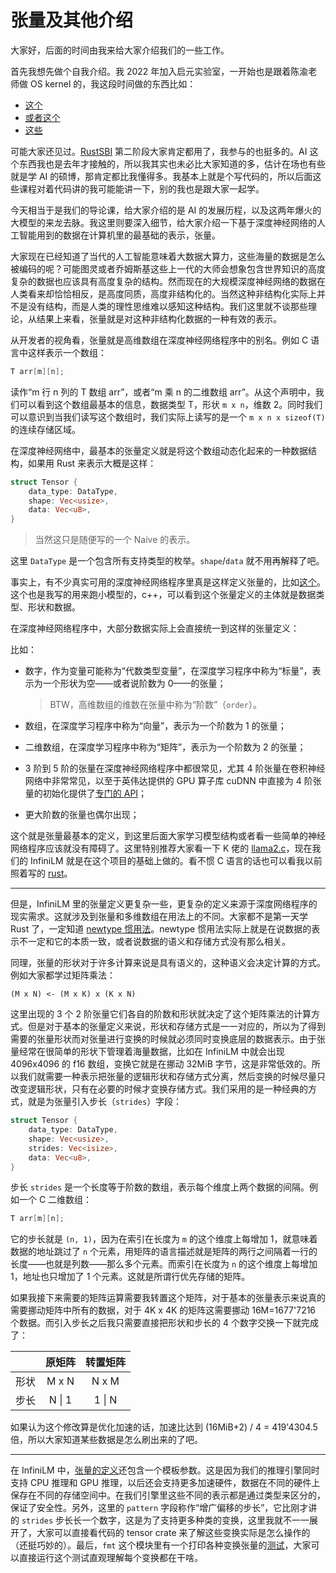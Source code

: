 ﻿# 张量及其他介绍

大家好，后面的时间由我来给大家介绍我们的一些工作。

首先我想先做个自我介绍。我 2022 年加入启元实验室，一开始也是跟着陈渝老师做 OS kernel 的，我这段时间做的东西比如：

- [这个](https://github.com/YdrMaster/rCore-Tutorial-in-single-workspace)
- [或者这个](https://github.com/YdrMaster/fast-trap)
- [这些](https://crates.io/me/crates?sort=downloads)

可能大家还见过。[RustSBI](https://github.com/rustsbi/rustsbi-qemu) 第二阶段大家肯定都用了，我参与的也挺多的。AI 这个东西我也是去年才接触的，所以我其实也未必比大家知道的多，估计在场也有些就是学 AI 的硕博，那肯定都比我懂得多。我基本上就是个写代码的，所以后面这些课程对着代码讲的我可能能讲一下，别的我也是跟大家一起学。

今天相当于是我们的导论课，给大家介绍的是 AI 的发展历程，以及这两年爆火的大模型的来龙去脉。我这里则要深入细节，给大家介绍一下基于深度神经网络的人工智能用到的数据在计算机里的最基础的表示，张量。

大家现在已经知道了当代的人工智能意味着大数据大算力，这些海量的数据是怎么被编码的呢？可能图灵或者乔姆斯基这些上一代的大师会想象包含世界知识的高度复杂的数据也应该具有高度复杂的结构。然而现在的大规模深度神经网络的数据在人类看来却恰恰相反，是高度同质，高度非结构化的。当然这种非结构化实际上并不是没有结构，而是人类的理性思维难以感知这种结构。我们这里就不谈那些理论，从结果上来看，张量就是对这种非结构化数据的一种有效的表示。

从开发者的视角看，张量就是高维数组在深度神经网络程序中的别名。例如 C 语言中这样表示一个数组：

```c
T arr[m][n];
```

读作“m 行 n 列的 T 数组 arr”，或者“m 乘 n 的二维数组 arr”。从这个声明中，我们可以看到这个数组最基本的信息，数据类型 T，形状 `m x n`，维数 2。同时我们可以意识到当我们读写这个数组时，我们实际上读写的是一个 `m x n x sizeof(T)` 的连续存储区域。

在深度神经网络中，最基本的张量定义就是将这个数组动态化起来的一种数据结构，如果用 Rust 来表示大概是这样：

```rust
struct Tensor {
    data_type: DataType,
    shape: Vec<usize>,
    data: Vec<u8>,
}
```

> 当然这只是随便写的一个 Naive 的表示。

这里 `DataType` 是一个包含所有支持类型的枚举。`shape`/`data` 就不用再解释了吧。

事实上，有不少真实可用的深度神经网络程序里真是这样定义张量的，比如[这个](https://github.com/InfiniTensor/RefactorGraph/blob/master/src/04kernel/include/kernel/tensor.h)。这个也是我写的用来跑小模型的，c++，可以看到这个张量定义的主体就是数据类型、形状和数据。

在深度神经网络程序中，大部分数据实际上会直接统一到这样的张量定义：

比如：

- 数字，作为变量可能称为“代数类型变量”，在深度学习程序中称为“标量”，表示为一个形状为空——或者说阶数为 0——的张量；

  > BTW，高维数组的维数在张量中称为“阶数”（`order`）。

- 数组，在深度学习程序中称为“向量”，表示为一个阶数为 1 的张量；
- 二维数组，在深度学习程序中称为“矩阵”，表示为一个阶数为 2 的张量；
- 3 阶到 5 阶的张量在深度神经网络程序中都很常见，尤其 4 阶张量在卷积神经网络中非常常见，以至于英伟达提供的 GPU 算子库 cuDNN 中直接为 4 阶张量的初始化提供了[专门的 API](https://docs.nvidia.com/deeplearning/cudnn/latest/api/cudnn-ops-library.html#cudnnsettensor4ddescriptor)；
- 更大阶数的张量也偶尔出现；

这个就是张量最基本的定义，到这里后面大家学习模型结构或者看一些简单的神经网络程序应该就没有障碍了。这里特别推荐大家看一下 K 佬的 [llama2.c](https://github.com/karpathy/llama2.c)，现在我们的 InfiniLM 就是在这个项目的基础上做的。看不惯 C 语言的话也可以看我以前照着写的 [rust](https://github.com/YdrMaster/llama2.rs)。

---

但是，InfiniLM 里的张量定义更复杂一些，更复杂的定义来源于深度网络程序的现实需求。这就涉及到张量和多维数组在用法上的不同。大家都不是第一天学 Rust 了，一定知道 [newtype 惯用法](https://doc.rust-lang.org/rust-by-example/generics/new_types.html)。newtype 惯用法实际上就是在说数据的表示不一定和它的本质一致，或者说数据的语义和存储方式没有那么相关。

同理，张量的形状对于许多计算来说是具有语义的，这种语义会决定计算的方式。例如大家都学过矩阵乘法：

```plaintext
(M x N) <- (M x K) x (K x N)
```

这里出现的 3 个 2 阶张量它们各自的阶数和形状就决定了这个矩阵乘法的计算方式。但是对于基本的张量定义来说，形状和存储方式是一一对应的，所以为了得到需要的张量形状而对张量进行变换的时候就必须同时变换底层的数据表示。由于张量经常在很简单的形状下管理着海量数据，比如在 InfiniLM 中就会出现 4096x4096 的 f16 数组，变换它就是在挪动 32MiB 字节，这是非常低效的。所以我们就需要一种表示把张量的逻辑形状和存储方式分离，然后变换的时候尽量只改变逻辑形状，只有在必要的时候才变换存储方式。我们采用的是一种经典的方式，就是为张量引入步长（`strides`）字段：

```rust
struct Tensor {
    data_type: DataType,
    shape: Vec<usize>,
    strides: Vec<isize>,
    data: Vec<u8>,
}
```

步长 `strides` 是一个长度等于阶数的数组，表示每个维度上两个数据的间隔。例如一个 C 二维数组：

```c
T arr[m][n];
```

它的步长就是 `(n, 1)`，因为在索引在长度为 `m` 的这个维度上每增加 1，就意味着数据的地址跳过了 `n` 个元素，用矩阵的语言描述就是矩阵的两行之间隔着一行的长度——也就是列数——那么多个元素。而索引在长度为 `n` 的这个维度上每增加 1，地址也只增加了 1 个元素。这就是所谓行优先存储的矩阵。

如果我接下来需要的矩阵运算需要我转置这个矩阵，对于基本的张量表示来说真的需要挪动矩阵中所有的数据，对于 4K x 4K 的矩阵这需要挪动 16M=1677'7216 个数据。而引入步长之后我只需要直接把形状和步长的 4 个数字交换一下就完成了：

|     | 原矩阵 | 转置矩阵
| :-: | :-: | :-:
| 形状 | M x N | N x M
| 步长 | N \| 1 | 1 \| N

如果认为这个修改算是优化加速的话，加速比达到 (16MiB+2) / 4 = 419'4304.5 倍，所以大家知道某些数据是怎么刷出来的了吧。

---

在 InfiniLM 中，[张量的定义](https://github.com/InfiniTensor/InfiniLM/blob/main/tensor/src/tensor.rs#L12)还包含一个模板参数。这是因为我们的推理引擎同时支持 CPU 推理和 GPU 推理，以后还会支持更多加速硬件，数据在不同的硬件上保存在不同的存储空间中。在我们引擎里这些不同的表示都是通过类型来区分的，保证了安全性。另外，这里的 `pattern` 字段称作“增广偏移的步长”，它比刚才讲的 `strides` 步长长一个数字，这是为了支持更多种类的变换，这里我就不一一展开了，大家可以直接看代码的 tensor crate 来了解这些变换实际是怎么操作的（还挺巧妙的）。最后，`fmt` 这个模块里有一个打印各种变换张量的[测试](https://github.com/InfiniTensor/InfiniLM/blob/main/tensor/src/fmt.rs#L144)，大家可以直接运行这个测试直观理解每个变换都在干啥。
